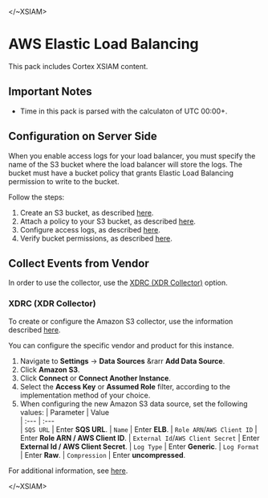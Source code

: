 </~XSIAM>
# AWS Elastic Load Balancing
This pack includes Cortex XSIAM content.

## Important Notes
* Time in this pack is parsed with the calculaton of UTC 00:00+.

## Configuration on Server Side
When you enable access logs for your load balancer, you must specify the name of the S3 bucket where the load balancer will store the logs. The bucket must have a bucket policy that grants Elastic Load Balancing permission to write to the bucket.

Follow the steps:
1. Create an S3 bucket, as described [here](https://docs.aws.amazon.com/elasticloadbalancing/latest/application/enable-access-logging.html#access-log-create-bucket).
2. Attach a policy to your S3 bucket, as described [here](https://docs.aws.amazon.com/elasticloadbalancing/latest/application/enable-access-logging.html#attach-bucket-policy).
3. Configure access logs, as described [here](https://docs.aws.amazon.com/elasticloadbalancing/latest/application/enable-access-logging.html#attach-bucket-policy).
4. Verify bucket permissions, as described [here](https://docs.aws.amazon.com/elasticloadbalancing/latest/application/enable-access-logging.html#verify-bucket-permissions).

## Collect Events from Vendor
In order to use the collector, use the [XDRC (XDR Collector)](#xdrc-xdr-collector) option.

### XDRC (XDR Collector)
To create or configure the Amazon S3 collector, use the information described [here](https://docs-cortex.paloaltonetworks.com/r/Cortex-XDR/Cortex-XDR-Pro-Administrator-Guide/Ingest-Network-Flow-Logs-from-Amazon-S3).

You can configure the specific vendor and product for this instance.
 
1. Navigate to **Settings** &rarr; **Data Sources** &rarr **Add Data Source**.
2. Click **Amazon S3**.
3. Click **Connect** or **Connect Another Instance**.
4. Select the **Access Key** or **Assumed Role** filter, according to the implementation method of your choice.
5. When configuring the new Amazon S3 data source, set the following values:
   | Parameter     | Value   
   | :---          | :---        
   | `SQS URL`     | Enter **SQS URL**.
   | `Name`        | Enter **ELB**.
   | `Role ARN`/`AWS Client ID`    | Enter **Role ARN / AWS Client ID**.
   | `External Id`/`AWS Client Secret` | Enter **External Id / AWS Client Secret**.
   | `Log Type`    | Enter **Generic**. 
   | `Log Format`  | Enter **Raw**.
   | `Compression` | Enter **uncompressed**. 

For additional information, see [here](https://docs-cortex.paloaltonetworks.com/r/Cortex-XSIAM/Cortex-XSIAM-Administrator-Guide/Ingest-Generic-Logs-from-Amazon-S3).

</~XSIAM>